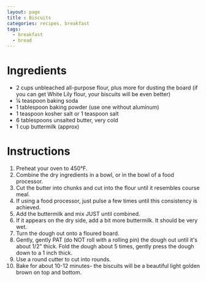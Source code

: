 ```yaml
---
layout: page
title : Biscuits
categories: recipes, breakfast
tags:
  - breakfast
  - bread
---
```


# Ingredients

* 2 cups unbleached all-purpose flour, plus more for dusting the board (if you can get White Lily flour, your biscuits will be even better)
* 1⁄4 teaspoon baking soda
* 1 tablespoon baking powder (use one without aluminum)
* 1 teaspoon kosher salt or 1 teaspoon salt
* 6 tablespoons unsalted butter, very cold
* 1 cup buttermilk (approx)

# Instructions

1. Preheat your oven to 450°F.
2. Combine the dry ingredients in a bowl, or in the bowl of a food processor.
3. Cut the butter into chunks and cut into the flour until it resembles course meal.
4. If using a food processor, just pulse a few times until this consistency is achieved.
5. Add the buttermilk and mix JUST until combined.
6. If it appears on the dry side, add a bit more buttermilk. It should be very wet.
7. Turn the dough out onto a floured board.
8. Gently, gently PAT (do NOT roll with a rolling pin) the dough out until it's about 1/2" thick. Fold the dough about 5 times, gently press the dough down to a 1 inch thick.
9. Use a round cutter to cut into rounds.
10. Bake for about 10-12 minutes- the biscuits will be a beautiful light golden brown on top and bottom.
